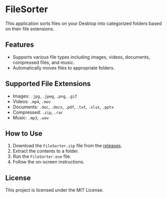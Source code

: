 # FileSorter

This application sorts files on your Desktop into categorized folders based on their file extensions.

## Features

- Supports various file types including images, videos, documents, compressed files, and music.
- Automatically moves files to appropriate folders.

## Supported File Extensions

- Images: `.jpg`, `.jpeg`, `.png`, `.gif`
- Videos: `.mp4`, `.mov`
- Documents: `.doc`, `.docx`, `.pdf`, `.txt`, `.xlsx`, `.pptx`
- Compressed: `.zip`, `.rar`
- Music: `.mp3`, `.wav`

## How to Use

1. Download the `FileSorter.zip` file from the [releases](https://github.com/yourusername/FileSorter/releases).
2. Extract the contents to a folder.
3. Run the `FileSorter.exe` file.
4. Follow the on-screen instructions.

## License

This project is licensed under the MIT License.

